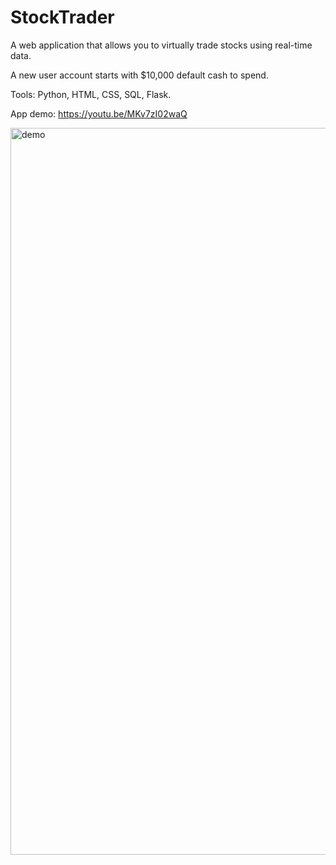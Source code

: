 # StockTrader
A web application that allows you to virtually trade stocks using real-time data.

A new user account starts with $10,000 default cash to spend.

Tools: Python, HTML, CSS, SQL, Flask.

App demo: https://youtu.be/MKv7zI02waQ

<img width="1163" alt="demo" src="https://user-images.githubusercontent.com/41222244/190006240-73f6af47-77a9-4a1c-b4c2-e9b5f8bcebe0.png">
